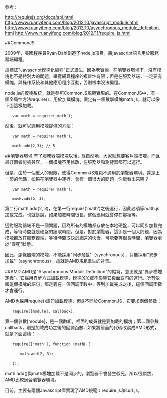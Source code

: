 參考 : 

http://requirejs.org/docs/api.html
http://www.ruanyifeng.com/blog/2012/10/javascript_module.html
http://www.ruanyifeng.com/blog/2012/10/asynchronous_module_definition.html
http://www.ruanyifeng.com/blog/2012/11/require_js.html


##CommonJS

2009年，美國程序員Ryan Dahl創造了node.js項目，將javascript語言用於服務器端編程。

這標誌"Javascript模塊化編程"正式誕生。因為老實說，在瀏覽器環境下，沒有模塊也不是特別大的問題，畢竟網頁程序的複雜性有限；但是在服務器端，一定要有模塊，與操作系統和其他應用程序互動，否則根本沒法編程。

node.js的模塊系統，就是參照CommonJS規範實現的。在CommonJS中，有一個全局性方法require()，用於加載模塊。假定有一個數學模塊math.js，就可以像下面這樣加載。

    　　var math = require('math');

然後，就可以調用模塊提供的方法：

    　　var math = require('math');

    　　math.add(2,3); // 5

##瀏覽器環境
有了服務器端模塊以後，很自然地，大家就想要客戶端模塊。而且最好兩者能夠兼容，一個模塊不用修改，在服務器和瀏覽器都可以運行。

但是，由於一個重大的侷限，使得CommonJS規範不適用於瀏覽器環境。還是上一節的代碼，如果在瀏覽器中運行，會有一個很大的問題，你能看出來嗎？

    　　var math = require('math');

    　　math.add(2, 3);

第二行math.add(2, 3)，在第一行require('math')之後運行，因此必須等math.js加載完成。也就是說，如果加載時間很長，整個應用就會停在那裡等。

這對服務器端不是一個問題，因為所有的模塊都存放在本地硬盤，可以同步加載完成，等待時間就是硬盤的讀取時間。但是，對於瀏覽器，這卻是一個大問題，因為模塊都放在服務器端，等待時間取決於網速的快慢，可能要等很長時間，瀏覽器處於"假死"狀態。

因此，瀏覽器端的模塊，不能採用"同步加載"（synchronous），只能採用"異步加載"（asynchronous）。這就是AMD規範誕生的背景。

##AMD
AMD是"Asynchronous Module Definition"的縮寫，意思就是"異步模塊定義"。它採用異步方式加載模塊，模塊的加載不影響它後面語句的運行。所有依賴這個模塊的語句，都定義在一個回調函數中，等到加載完成之後，這個回調函數才會運行。

AMD也採用require()語句加載模塊，但是不同於CommonJS，它要求兩個參數：

    　　require([module], callback);

第一個參數[module]，是一個數組，裡面的成員就是要加載的模塊；第二個參數callback，則是加載成功之後的回調函數。如果將前面的代碼改寫成AMD形式，就是下面這樣：

    　　require(['math'], function (math) {

    　　　　math.add(2, 3);

    　　});

math.add()與math模塊加載不是同步的，瀏覽器不會發生假死。所以很顯然，AMD比較適合瀏覽器環境。

目前，主要有兩個Javascript庫實現了AMD規範：require.js和curl.js。

